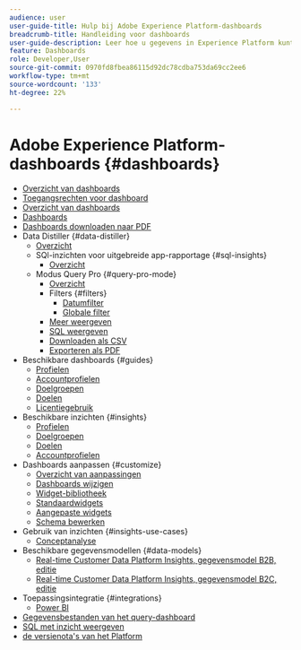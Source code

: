 ```yaml
---
audience: user
user-guide-title: Hulp bij Adobe Experience Platform-dashboards
breadcrumb-title: Handleiding voor dashboards
user-guide-description: Leer hoe u gegevens in Experience Platform kunt visualiseren via aanpasbare dashboards.
feature: Dashboards
role: Developer,User
source-git-commit: 0970fd8fbea86115d92dc78cdba753da69cc2ee6
workflow-type: tm+mt
source-wordcount: '133'
ht-degree: 22%

---
```



# Adobe Experience Platform-dashboards {#dashboards}

* [Overzicht van dashboards](home.md)
* [Toegangsrechten voor dashboard](permissions.md)
* [Overzicht van dashboards](inventory.md)
* [Dashboards](user-defined-dashboards.md)
* [Dashboards downloaden naar PDF](download.md)
* Data Distiller {#data-distiller}
   * [Overzicht](data-distiller/overview.md)
   * SQl-inzichten voor uitgebreide app-rapportage {#sql-insights}
      * [Overzicht](data-distiller/sql-insights/overview.md)
   * Modus Query Pro {#query-pro-mode}
      * [Overzicht](data-distiller/query-pro-mode/overview.md)
      * Filters {#filters}
         * [Datumfilter](data-distiller/query-pro-mode/filters/date-filter.md)
         * [ Globale filter ](data-distiller/query-pro-mode/filters/global-filter.md)
      * [Meer weergeven](data-distiller/query-pro-mode/view-more.md)
      * [SQL weergeven](data-distiller/query-pro-mode/view-sql.md)
      * [Downloaden als CSV](data-distiller/query-pro-mode/download-csv.md)
      * [Exporteren als PDF](data-distiller/query-pro-mode/export-pdf.md)
* Beschikbare dashboards {#guides}
   * [Profielen](guides/profiles.md)
   * [Accountprofielen](guides/account-profiles.md)
   * [Doelgroepen](guides/audiences.md)
   * [Doelen](guides/destinations.md)
   * [Licentiegebruik](guides/license-usage.md)
* Beschikbare inzichten {#insights}
   * [Profielen](insights/profiles.md)
   * [Doelgroepen](insights/audiences.md)
   * [Doelen](insights/destinations.md)
   * [Accountprofielen](insights/account-profiles.md)
* Dashboards aanpassen {#customize}
   * [Overzicht van aanpassingen](customize/overview.md)
   * [Dashboards wijzigen](customize/modify.md)
   * [Widget-bibliotheek](customize/widget-library.md)
   * [Standaardwidgets](customize/standard-widgets.md)
   * [Aangepaste widgets](customize/custom-widgets.md)
   * [Schema bewerken](customize/edit-schema.md)
* Gebruik van inzichten {#insights-use-cases}
   * [Conceptanalyse](insights-use-cases/consent-analysis.md)
* Beschikbare gegevensmodellen {#data-models}
   * [Real-time Customer Data Platform Insights, gegevensmodel B2B, editie](data-models/cdp-insights-data-model-b2b.md)
   * [Real-time Customer Data Platform Insights, gegevensmodel B2C, editie](data-models/cdp-insights-data-model-b2c.md)
* Toepassingsintegratie {#integrations}
   * [Power BI](integrations/power-bi.md)
* [Gegevensbestanden van het query-dashboard](query.md)
* [SQL met inzicht weergeven](view-sql.md)
* [ de versienota&#39;s van het Platform ](https://experienceleague.adobe.com/en/docs/experience-platform/release-notes/latest)